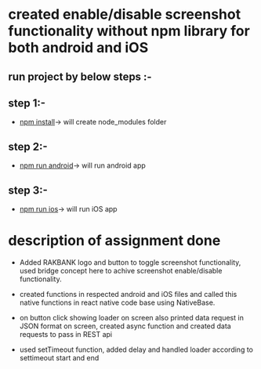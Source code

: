 # created enable/disable screenshot functionality without npm library for both android and iOS

## run project by below steps :-

## step 1:-

- [npm install]()-> will create node_modules folder

## step 2:-

- [npm run android]()-> will run android app

## step 3:-

- [npm run ios]()-> will run iOS app

# description of assignment done

- Added RAKBANK logo and button to toggle screenshot functionality, used bridge concept here to achive screenshot enable/disable functionality.

- created functions in respected android and iOS files and called this native functions in react native code base using NativeBase.

- on button click showing loader on screen also printed data request in JSON format on screen, created async function and created data requests to pass in REST api

- used setTimeout function, added delay and handled loader according to settimeout start and end
